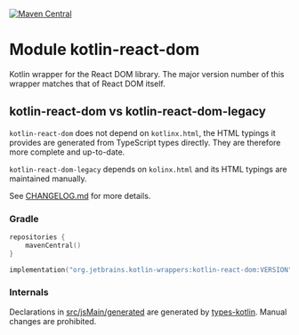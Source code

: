 [![Maven Central](https://img.shields.io/maven-central/v/org.jetbrains.kotlin-wrappers/kotlin-react-dom)](https://mvnrepository.com/artifact/org.jetbrains.kotlin-wrappers/kotlin-react-dom)

# Module kotlin-react-dom

Kotlin wrapper for the React DOM library. The major version number of this wrapper matches that of React DOM itself.

## kotlin-react-dom vs kotlin-react-dom-legacy

`kotlin-react-dom` does not depend on `kotlinx.html`, the HTML typings it provides are generated from TypeScript types
directly. They are therefore more complete and up-to-date.

`kotlin-react-dom-legacy` depends on `kolinx.html` and its HTML typings are maintained manually.

See [CHANGELOG.md](../CHANGELOG.md#pre282) for more details.

### Gradle

```kotlin
repositories {
    mavenCentral()
}

implementation("org.jetbrains.kotlin-wrappers:kotlin-react-dom:VERSION")
```

### Internals

Declarations in [src/jsMain/generated](./src/jsMain/generated) are generated by [types-kotlin](https://github.com/karakum-team/types-kotlin). Manual changes are prohibited.
